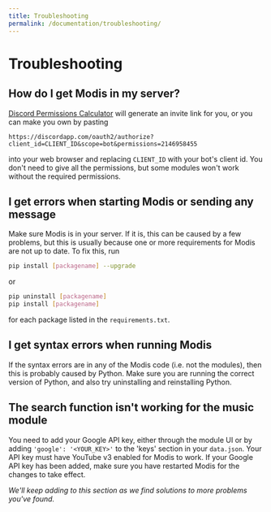 ```yaml
---
title: Troubleshooting
permalink: /documentation/troubleshooting/
---
```


# Troubleshooting

## How do I get Modis in my server?

[Discord Permissions Calculator](https://discordapi.com/permissions.html) will generate an invite link for you, or you can make you own by pasting

```https
https://discordapp.com/oauth2/authorize?client_id=CLIENT_ID&scope=bot&permissions=2146958455
```

into your web browser and replacing `CLIENT_ID` with your bot's client id. You don't need to give all the permissions, but some modules won't work without the required permissions.

## I get errors when starting Modis or sending any message

Make sure Modis is in your server. If it is, this can be caused by a few problems, but this is usually because one or more requirements for Modis are  not up to date. To fix this, run

```sh
pip install [packagename] --upgrade
```

or

```sh
pip uninstall [packagename]
pip install [packagename]
```

for each package listed in the `requirements.txt`.

## I get syntax errors when running Modis

If the syntax errors are in any of the Modis code (i.e. not the modules), then this is probably caused by Python. Make sure you are running the correct version of Python, and also try uninstalling and reinstalling Python.

## The search function isn't working for the music module

You need to add your Google API key, either through the module UI or by adding `'google': '<YOUR_KEY>'` to the 'keys' section in your `data.json`. Your API key must have YouTube v3 enabled for Modis to work. If your Google API key has been added, make sure you have restarted Modis for the changes to take effect.

*We'll keep adding to this section as we find solutions to more problems you've found.*
